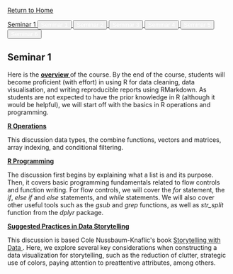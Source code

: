 <a href="https://nicholas-sim.github.io/" class="button"> Return to Home
</a>

<a href="https://nicholas-sim.github.io/ANL501-Data-Visualisation-and-Storytelling/seminar_1/" class="btn btn-primary btn-sm">
  Seminar 1
</a>


<a href="https://nicholas-sim.github.io/ANL501-Data-Visualisation-and-Storytelling/seminar_1/" class="button">
  <button type="button"  class="btn btn-secondary btn-sm"  style="color: white;">  Seminar 1  </button>
</a>
<a href="https://nicholas-sim.github.io/ANL501-Data-Visualisation-and-Storytelling/seminar_2/" class="button">
  <button type="button" class="btn btn-primary btn-sm" style="color: white;">  Seminar 2  </button>
</a>
<a href="#" class="button">
  <button type="button" class="btn btn-primary btn-sm" style="color: white;">  Seminar 3  </button>
</a>
<a href="#" class="button">
  <button type="button" class="btn btn-primary btn-sm" style="color: white;">  Seminar 4  </button>
</a>
<a href="#" class="button">
  <button type="button" class="btn btn-primary btn-sm" style="color: white;">  Seminar 5  </button>
</a>
<a href="#" class="button">
  <button type="button" class="btn btn-primary btn-sm" style="color: white;">  Seminar 6  </button>
</a>



## Seminar 1

Here is the <a style="font-weight:bold"  href="https://nicholas-sim.github.io/ANL501-Data-Visualisation-and-Storytelling/seminar_1/introduction"> overview </a> of the course. By the end of the course, students will become proficient (with effort) in using R for data cleaning, data visualisation, and writing reproducible reports using RMarkdown. As students are not expected to have the prior knowledge in R (although it would be helpful), we will start off with the basics in R operations and programming.

<a style="font-weight:bold"  href="https://nicholas-sim.github.io/ANL501-Data-Visualisation-and-Storytelling/seminar_1/operations"> R Operations </a>

This discussion data types, the combine functions, vectors and matrices, array indexing, and conditional filtering.


<a style="font-weight:bold"  href="https://nicholas-sim.github.io/ANL501-Data-Visualisation-and-Storytelling/seminar_1/programming"> R Programming </a>

The discussion first begins by explaining what a list is and its purpose. Then, it covers basic programming fundamentals related to flow controls and function writing. For flow controls, we will cover the _for_ statement, the _if_, _else if_ and _else_ statements, and _while_ statements. We will also cover other useful tools such as the _gsub_ and _grep_ functions, as well as _str_split_ function from the _dplyr_ package.


<a style="font-weight:bold"  href="https://nicholas-sim.github.io/ANL501-Data-Visualisation-and-Storytelling/seminar_1/practices"> Suggested Practices in Data Storytelling </a>

This discussion is based Cole Nussbaum-Knaflic's book <a href="https://www.storytellingwithdata.com/"> Storytelling with Data </a>. Here, we explore several key considerations when constructing a data visualization for storytelling, such as the reduction of clutter, strategic use of colors, paying attention to preattentive attributes, among others. 



